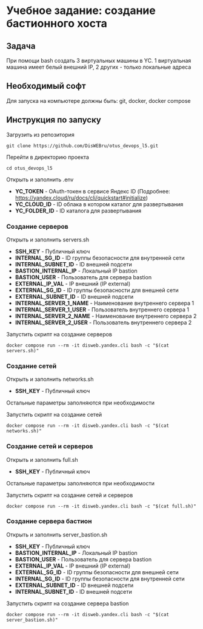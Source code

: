 # Учебное задание: создание бастионного хоста

## Задача

При помощи bash создать 3 виртуальных машины в YC. 1 виртуальная машина имеет белый внешний IP, 2 других - только локальные адреса

## Необходимый софт

Для запуска на компьютере должны быть: git, docker, docker compose

## Инструкция по запуску

Загрузить из репозитория

```
git clone https://github.com/DisWEBru/otus_devops_l5.git
```

Перейти в директорию проекта

```
cd otus_devops_l5
```

Открыть и заполнить .env

- **YC_TOKEN** - OAuth-токен в сервисе Яндекс ID (Подробнее: https://yandex.cloud/ru/docs/cli/quickstart#initialize)
- **YC_CLOUD_ID** - ID облака в котором каталог для развертывания
- **YC_FOLDER_ID** - ID каталога для развертывания

### Создание серверов

Открыть и заполнить servers.sh

- **SSH_KEY** - Публичный ключ
- **INTERNAL_SG_ID** - ID группы безопасности для внутренней сети
- **INTERNAL_SUBNET_ID** - ID внешней подсети
- **BASTION_INTERNAL_IP** - Локальный IP bastion
- **BASTION_USER** - Пользователь для сервера bastion
- **EXTERNAL_IP_VAL** - IP внешний (IP external)
- **EXTERNAL_SG_ID** - ID группы безопасности для внешней сети
- **EXTERNAL_SUBNET_ID** - ID внешней подсети
- **INTERNAL_SERVER_1_NAME** - Наименование внутреннего сервера 1
- **INTERNAL_SERVER_1_USER** - Пользователь внутреннего сервера 1
- **INTERNAL_SERVER_2_NAME** - Наименование внутреннего сервера 2
- **INTERNAL_SERVER_2_USER** - Пользователь внутреннего сервера 2

Запустить скрипт на создание серверов

```
docker compose run --rm -it disweb.yandex.cli bash -c "$(cat servers.sh)"
```

### Создание сетей

Открыть и заполнить networks.sh

- **SSH_KEY** - Публичный ключ

Остальные параметры заполняются при необходимости

Запустить скрипт на создание сетей

```
docker compose run --rm -it disweb.yandex.cli bash -c "$(cat networks.sh)"
```

### Создание сетей и серверов

Открыть и заполнить full.sh

- **SSH_KEY** - Публичный ключ

Остальные параметры заполняются при необходимости

Запустить скрипт на создание сетей и серверов

```
docker compose run --rm -it disweb.yandex.cli bash -c "$(cat full.sh)"
```

### Создание сервера бастион

Открыть и заполнить server_bastion.sh

- **SSH_KEY** - Публичный ключ
- **BASTION_INTERNAL_IP** - Локальный IP bastion
- **BASTION_USER** - Пользователь для сервера bastion
- **EXTERNAL_IP_VAL** - IP внешний (IP external)
- **EXTERNAL_SG_ID** - ID группы безопасности для внешней сети
- **INTERNAL_SG_ID** - ID группы безопасности для внутренней сети
- **EXTERNAL_SUBNET_ID** - ID внешней подсети
- **INTERNAL_SUBNET_ID** - ID внешней подсети

Запустить скрипт на создание сервера bastion

```
docker compose run --rm -it disweb.yandex.cli bash -c "$(cat server_bastion.sh)"
```
